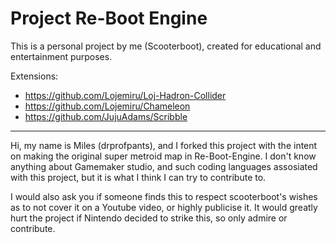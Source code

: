 # Project Re-Boot Engine
This is a personal project by me (Scooterboot), created for educational and entertainment purposes.

Extensions:
- https://github.com/Lojemiru/Loj-Hadron-Collider
- https://github.com/Lojemiru/Chameleon
- https://github.com/JujuAdams/Scribble
_________________________________________________________________________________________________________________________________________________________

Hi, my name is Miles (drprofpants), and I forked this project with the intent on making the original super metroid map in Re-Boot-Engine.
I don't know anything about Gamemaker studio, and such coding languages assosiated with this project, but it is what I think I can try to contribute to. 

I would also ask you if someone finds this to respect scooterboot's wishes as to not cover it on a Youtube 
video, or highly publicise it. It would greatly hurt the project if Nintendo decided to strike this, so 
only admire or contribute.
